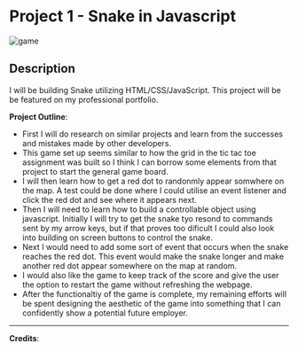 # Project 1 - Snake in Javascript

![game](https://miro.medium.com/max/1600/1*dQzFEaAHwxouaImAuUd3EQ.gif)


## Description

I will be building Snake utilizing HTML/CSS/JavaScript. This project will be be featured on my professional portfolio.

**Project Outline**:
- First I will do research on similar projects and learn from the successes and mistakes made by other developers.
- This game set up seems similar to how the grid in the tic tac toe assignment was built so I think I can borrow some elements from that project to start the general game board.
- I will then learn how to get a red dot to randonmly appear somwhere on the map. A test could be done where I could utilise an event listener and click the red dot and see where it appears next.
- Then I will need to learn how to build a controllable object using javascript. Initially I will try to get the snake tyo resond to commands sent by my arrow keys, but if that proves too dificult I could also look into building on screen buttons to control the snake.
- Next I would need to add some sort of event that occurs when the snake reaches the red dot. This event would make the snake longer and make another red dot appear somewhere on the map at random.
- I would also like the game to keep track of the score and give the user the option to restart the game without refreshing the webpage.
- After the functionaltiy of the game is complete, my remaining efforts will be spent designing the aesthetic of the game into something that I can confidently show a potential future employer.

***

**Credits**:
